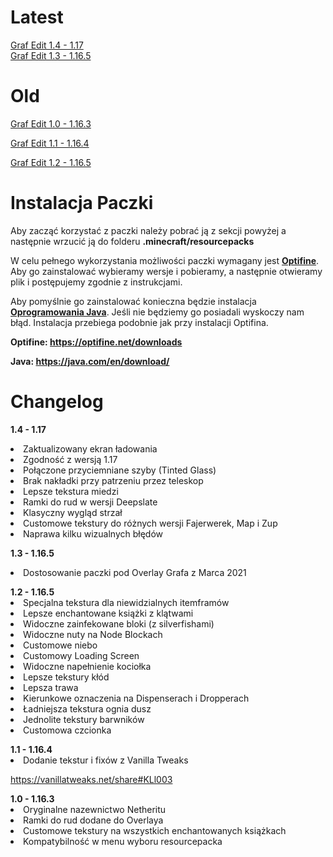 # Latest

<a href="https://github.com/TYPOWYSEB4/Graf_Edit/blob/main/%C2%A7eGraf%20Edit%20%C2%A7a1.4%20-%201.17.zip">Graf Edit 1.4 - 1.17</a><br>
<a href="https://github.com/TYPOWYSEB4/Graf_Edit/blob/main/%C2%A7eGraf%20Edit%20%C2%A7a1.3%20-%201.16.5.zip?raw=true">Graf Edit 1.3 - 1.16.5</a>

# Old

<a href="https://github.com/TYPOWYSEB4/Graf_Edit/blob/main/%C2%A7eGraf%20Edit%20%C2%A7a1.0%20-%201.16.3.zip?raw=true">Graf Edit 1.0 - 1.16.3</a>

<a href="https://github.com/TYPOWYSEB4/Graf_Edit/blob/main/%C2%A7eGraf%20Edit%20%C2%A7a1.1%20-%201.16.4.zip?raw=true">Graf Edit 1.1 - 1.16.4</a>

<a href="https://github.com/TYPOWYSEB4/Graf_Edit/blob/main/%C2%A7eGraf%20Edit%20%C2%A7a1.2%20-%201.16.5.zip?raw=true">Graf Edit 1.2 - 1.16.5</a>

# Instalacja Paczki

<p>Aby zacząć korzystać z paczki należy pobrać ją z sekcji powyżej a następnie wrzucić ją do folderu <strong>.minecraft/resourcepacks</strong></p>                              
<p>W celu pełnego wykorzystania możliwości paczki wymagany jest <strong><a href="https://optifine.net/downloads">Optifine</a></strong>. Aby go zainstalować wybieramy wersje i pobieramy, a następnie otwieramy plik i postępujemy zgodnie z instrukcjami.</p>
<p>Aby pomyślnie go zainstalować konieczna będzie instalacja <strong><a href="https://java.com/en/download/">Oprogramowania Java</a></strong>. Jeśli nie będziemy go posiadali wyskoczy nam błąd. Instalacja przebiega podobnie jak przy instalacji Optifina.</p>
<strong>Optifine: <a href="https://optifine.net/downloads">https://optifine.net/downloads</a></strong></p>
                                <strong>Java: <a href="https://java.com/en/download/">https://java.com/en/download/</a></strong>
                                
# Changelog

  <strong>1.4 - 1.17</strong>
                                  <li>Zaktualizowany ekran ładowania</li>
                                  <li>Zgodność z wersją 1.17</li>
                                  <li>Połączone przyciemniane szyby (Tinted Glass)</li>
                                  <li>Brak nakładki przy patrzeniu przez teleskop</li>
                                  <li>Lepsze tekstura miedzi</li>
                                  <li>Ramki do rud w wersji Deepslate</li>
                                  <li>Klasyczny wygląd strzał</li>
                                  <li>Customowe tekstury do różnych wersji Fajerwerek, Map i Zup</li>
                                  <li>Naprawa kilku wizualnych błędów
                                  
  <p><strong>1.3 - 1.16.5</strong>
                                  <li>Dostosowanie paczki pod Overlay Grafa z Marca 2021</li></p>
  <strong>1.2 - 1.16.5</strong>
                                       <li>Specjalna tekstura dla niewidzialnych itemframów
                                       <li>Lepsze enchantowane książki z klątwami
                                       <li>Widoczne zainfekowane bloki (z silverfishami)
                                       <li>Widoczne nuty na Node Blockach
                                       <li>Customowe niebo
                                       <li>Customowy Loading Screen
                                       <li>Widoczne napełnienie kociołka
                                       <li>Lepsze tekstury kłód
                                       <li>Lepsza trawa
                                       <li>Kierunkowe oznaczenia na Dispenserach i Dropperach
                                       <li>Ładniejsza tekstura ognia dusz
                                       <li>Jednolite tekstury barwników
                                       <li>Customowa czcionka</p>
  <strong>1.1 - 1.16.4</strong>
                                       <li>Dodanie tekstur i fixów z Vanilla Tweaks 
                                       <p><a href="https://vanillatweaks.net/share#KLl003">https://vanillatweaks.net/share#KLl003</a></li></p></p>
  <strong>1.0 - 1.16.3</strong>
                                       <li>Oryginalne nazewnictwo Netheritu
                                       <li>Ramki do rud dodane do Overlaya
                                       <li>Customowe tekstury na wszystkich enchantowanych książkach
                                       <li>Kompatybilność w menu wyboru resourcepacka</p></p>
